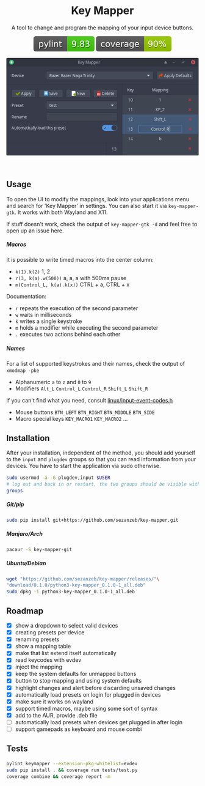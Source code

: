 <h1 align="center">Key Mapper</h1>

<p align="center">A tool to change and program the mapping of your input device buttons.</p>

<p align="center"><img src="readme/pylint.svg"/> <img src="readme/coverage.svg"/></p>

<p align="center"><img src="readme/screenshot.png"/></p>
<br/>

## Usage

To open the UI to modify the mappings, look into your applications menu
and search for 'Key Mapper' in settings. You can also start it via 
`key-mapper-gtk`. It works with both Wayland and X11.

If stuff doesn't work, check the output of `key-mapper-gtk -d` and feel free
to open up an issue here.

##### Macros

It is possible to write timed macros into the center column:
- `k(1).k(2)` 1, 2
- `r(3, k(a).w(500))` a, a, a with 500ms pause
- `m(Control_L, k(a).k(x))` CTRL + a, CTRL + x

Documentation:
- `r` repeats the execution of the second parameter
- `w` waits in milliseconds
- `k` writes a single keystroke
- `m` holds a modifier while executing the second parameter
- `.` executes two actions behind each other

##### Names

For a list of supported keystrokes and their names, check the output of
`xmodmap -pke`

- Alphanumeric `a` to `z` and `0` to `9`
- Modifiers `Alt_L` `Control_L` `Control_R` `Shift_L` `Shift_R`

If you can't find what you need, consult
[linux/input-event-codes.h](https://github.com/torvalds/linux/blob/master/include/uapi/linux/input-event-codes.h)

- Mouse buttons `BTN_LEFT` `BTN_RIGHT` `BTN_MIDDLE` `BTN_SIDE`
- Macro special keys `KEY_MACRO1` `KEY_MACRO2` ...

## Installation

After your installation, independent of the method, you should add yourself
to the `input` and `plugdev` groups so that you can read information from your
devices. You have to start the application via sudo otherwise.

```bash
sudo usermod -a -G plugdev,input $USER
# log out and back in or restart, the two groups should be visible with:
groups
```

##### Git/pip

```bash
sudo pip install git+https://github.com/sezanzeb/key-mapper.git
```

##### Manjaro/Arch

```bash
pacaur -S key-mapper-git
```

##### Ubuntu/Debian

```bash
wget "https://github.com/sezanzeb/key-mapper/releases/"\
"download/0.1.0/python3-key-mapper_0.1.0-1_all.deb"
sudo dpkg -i python3-key-mapper_0.1.0-1_all.deb
```

## Roadmap

- [x] show a dropdown to select valid devices
- [x] creating presets per device
- [x] renaming presets
- [x] show a mapping table
- [x] make that list extend itself automatically
- [x] read keycodes with evdev
- [x] inject the mapping
- [x] keep the system defaults for unmapped buttons
- [x] button to stop mapping and using system defaults
- [x] highlight changes and alert before discarding unsaved changes
- [x] automatically load presets on login for plugged in devices
- [x] make sure it works on wayland
- [x] support timed macros, maybe using some sort of syntax
- [x] add to the AUR, provide .deb file
- [ ] automatically load presets when devices get plugged in after login
- [ ] support gamepads as keyboard and mouse combi

## Tests

```bash
pylint keymapper --extension-pkg-whitelist=evdev
sudo pip install . && coverage run tests/test.py
coverage combine && coverage report -m
```
